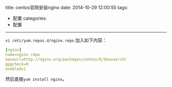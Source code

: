 title: centos官网安装nginx
date: 2014-10-29 12:00:55
tags:
- 配置
categories:
- 配置
---


`vi /etc/yum.repos.d/nginx.repo`
加入如下内容：
```yaml
[nginx]
name=nginx repo 
baseurl=http://nginx.org/packages/centos/6/$basearch/
gpgcheck=0
enabled=1
```

然后直接`yum install nginx`。

